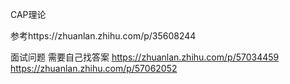 CAP理论

   参考https://zhuanlan.zhihu.com/p/35608244

面试问题
   需要自己找答案
   https://zhuanlan.zhihu.com/p/57034459
   https://zhuanlan.zhihu.com/p/57062052

